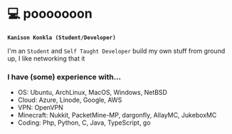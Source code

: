 # 💻 pooooooon

**`Kanison Konkla (Student/Developer)`**

I'm an `Student` and `Self Taught Developer` build my own stuff from ground up, I like networking that it

### I have (some) experience with...
- OS: Ubuntu, ArchLinux, MacOS, Windows, NetBSD
- Cloud: Azure, Linode, Google, AWS
- VPN: OpenVPN
- Minecraft: Nukkit, PacketMine-MP, dargonfly, AllayMC, JukeboxMC
- Coding: Php, Python, C, Java, TypeScript, go
